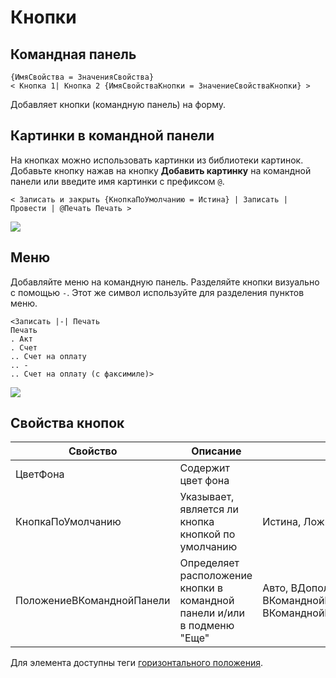 # Кнопки

## Командная панель
```text
{ИмяСвойства = ЗначенияСвойства}
< Кнопка 1| Кнопка 2 {ИмяСвойстваКнопки = ЗначениеСвойстваКнопки} >
```
Добавляет кнопки (командную панель) на форму.

## Картинки в командной панели

На кнопках можно использовать картинки из библиотеки картинок. Добавьте кнопку нажав на кнопку **Добавить картинку** на командной панели или введите имя картинки с префиксом `@`.
```text
< Записать и закрыть {КнопкаПоУмолчанию = Истина} | Записать | Провести | @Печать Печать >
```
<kbd> ![](../_images/buttons.png) </kbd> 

## Меню
Добавляйте меню на командную панель. Разделяйте кнопки визуально с помощью `-`. Этот же символ используйте для разделения пунктов меню.
```text
<Записать |-| Печать 
Печать 
. Акт
. Счет
.. Счет на оплату
.. -
.. Счет на оплату (с факсимиле)>
```
<kbd> ![](../_images/menu.png) </kbd> 

## Свойства кнопок

| Свойство          | Описание              | Доступные значения |
| ----------------- | --------------------- | ------------------ |
| ЦветФона          | Содержит цвет фона      |                    |
| КнопкаПоУмолчанию | Указывает, является ли кнопка кнопкой по умолчанию | Истина, Ложь       |
|ПоложениеВКоманднойПанели |Определяет расположение кнопки в командной панели и/или в подменю "Еще" |Авто, ВДополнительномПодменю, ВКоманднойПанели, ВКоманднойПанелиИВДополнительномПодменю |

Для элемента доступны теги [горизонтального положения](ГоризонтальноеПоложение.md).
